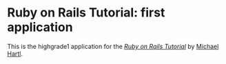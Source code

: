 # Ruby on Rails Tutorial: first application

This is the highgrade1 application for the
[*Ruby on Rails Tutorial*](http://railstutorial.org/)
by [Michael Hartl](http://michaelhartl.com/).